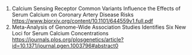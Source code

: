 1) Calcium Sensing Receptor Common Variants Influence the Effects of Serum Calcium on Coronary Artery Disease Risks
https://www.biorxiv.org/content/10.1101/644559v1.full.pdf
2) Meta-Analysis of Genome-Wide Association Studies Identifies Six New Loci for Serum Calcium Concentrations
https://journals.plos.org/plosgenetics/article?id=10.1371/journal.pgen.1003796#abstract0
